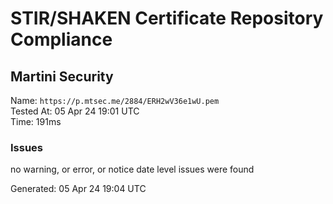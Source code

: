 # STIR/SHAKEN Certificate Repository Compliance

## Martini Security

Name: `https://p.mtsec.me/2884/ERH2wV36e1wU.pem`\
Tested At: 05 Apr 24 19:01 UTC\
Time: 191ms

### Issues

no warning, or error, or notice date level issues were found

Generated: 05 Apr 24 19:04 UTC